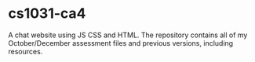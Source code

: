 # cs1031-ca4
A chat website using JS CSS and HTML. The repository contains all of my October/December assessment files and previous versions, including resources.
